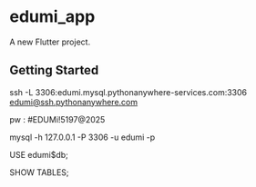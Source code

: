 # edumi_app

A new Flutter project.

## Getting Started

ssh -L 3306:edumi.mysql.pythonanywhere-services.com:3306 edumi@ssh.pythonanywhere.com 

pw : #EDUMi!5197@2025

mysql -h 127.0.0.1 -P 3306 -u edumi -p

USE edumi$db;

SHOW TABLES;

